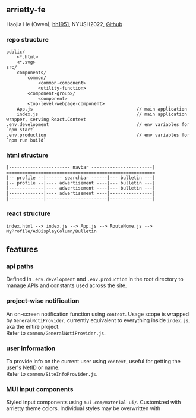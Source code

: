 
## arrietty-fe

Haojia He (Owen), [hh1951](mailto:hh1951@nyu.edu), NYUSH2022, [Github](https://github.com/juanjuanjks)

### repo structure

    public/
        <*.html>
        <*.svg>
    src/
        components/
            common/
                <common-component>
                <utility-function>
            <component-group>/
                <component>
            <top-level-webpage-component>
        App.js                                       // main application
        index.js                                     // main application wrapper, serving React.Context
    .env.development                                 // env variables for `npm start`
    .env.production                                  // env variables for `npm run build`

### html structure

    |----------------------- navbar -----------------------|
    ========================================================
    |-- profile --|------ searchbar ------|--- bulletin ---|
    |-- profile --|---- advertisement ----|--- bulletin ---|
    |-------------|---- advertisement ----|--- bulletin ---|
    |-------------|---- advertisement ----|----------------|
    |-------------|-----------------------|----------------|

### react structure

    index.html --> index.js --> App.js --> RouteHome.js --> MyProfile/AdDisplayColumn/Bulletin

## features

### api paths

Defined in `.env.development` and `.env.production` in the root directory to manage APIs and constants used across the site.

### project-wise notification

An on-screen notification function using `context`. Usage scope is wrapped by `GeneralNotiProvider`, 
currently equivalent to everything inside `index.js`, aka the entire project.\
Refer to `common/GeneralNotiProvider.js`.

### user information

To provide info on the current user using `context`, useful for getting the user's NetID or name.\
Refer to `common/SiteInfoProvider.js`.

### MUI input components

Styled input components using `mui.com/material-ui/`. Customized with arrietty theme colors.
Individual styles may be overwritten with <style> props.\
Refer to `common/MUIComponents.js`.













